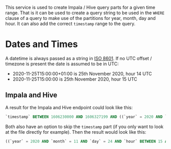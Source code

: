 This service is used to create Impala / Hive query parts for a given time range.
That is it can be used to create a query string to be used in the `WHERE` clause of a query to make use of the
partitions for year, month, day and hour.
It can also add the correct `timestamp` range to the query.

# Dates and Times
A datetime is always passed as a string in [ISO 8601](https://en.wikipedia.org/wiki/ISO_8601).
If no UTC offset / timezone is present the date is assumed to be in UTC:

* 2020-11-25T15:00:00+01:00 is 25th November 2020, hour 14 UTC
* 2020-11-25T15:00:00 is 25th November 2020, hour 15 UTC

## Impala and Hive
A result for the Impala and Hive endpoint could look like this:

```sql
`timestamp` BETWEEN 1606230000 AND 1606327199 AND ((`year` = 2020 AND `month` = 11 AND `day` = 24 AND `hour` BETWEEN 15 AND 23) OR (`year` = 2020 AND `month` = 11 AND `day` = 25 AND `hour` BETWEEN 0 AND 17))
```

Both also have an option to skip the `timestamp` part (if you only want to look at the file directly for example).
Then the result would look like this:

```sql
((`year` = 2020 AND `month` = 11 AND `day` = 24 AND `hour` BETWEEN 15 AND 23) OR (`year` = 2020 AND `month` = 11 AND `day` = 25 AND `hour` BETWEEN 0 AND 17))
``` 
